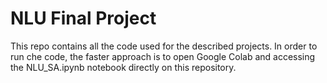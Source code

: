 # NLU Final Project

This repo contains all the code used for the described projects. In order to run che code, the faster approach is to open Google Colab and accessing the NLU_SA.ipynb notebook directly on this repository.